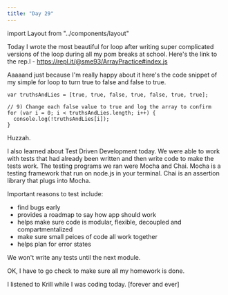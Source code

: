 ```yaml
---
title: "Day 29"
---
```


import Layout from "../components/layout"

<Layout>

Today I wrote the most beautiful for loop after writing super complicated versions of the loop during all my pom breaks at school. Here's the link to the
rep.l - https://repl.it/@sme93/ArrayPractice#index.js

Aaaaand just because I'm really happy about it here's the code snippet of my simple for loop to turn true to false and false to true.

```JS
var truthsAndLies = [true, true, false, true, false, true, true];

// 9) Change each false value to true and log the array to confirm
for (var i = 0; i < truthsAndLies.length; i++) {
  console.log(!truthsAndLies[i]);
}
```
Huzzah.

I also learned about Test Driven Development today. We were able to work with tests that had already been written and then write code to make the tests work. The testing programs we ran were Mocha and Chai. Mocha is a testing framework that run on node.js in your terminal. Chai is an assertion library that plugs into Mocha.

Important reasons to test include:
- find bugs early
- provides a roadmap to say how app should work
- helps make sure code is modular, flexible, decoupled and compartmentalized
- make sure small peices of code all work together
- helps plan for error states

We won't write any tests until the next module.

OK, I have to go check to make sure all my homework is done.

I listened to Krill while I was coding today. [forever and ever]

</Layout>
